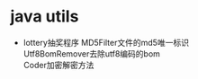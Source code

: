 java utils
====

* lottery抽奖程序
MD5Filter文件的md5唯一标识<br>
Utf8BomRemover去除utf8编码的bom<br>
Coder加密解密方法<br>
